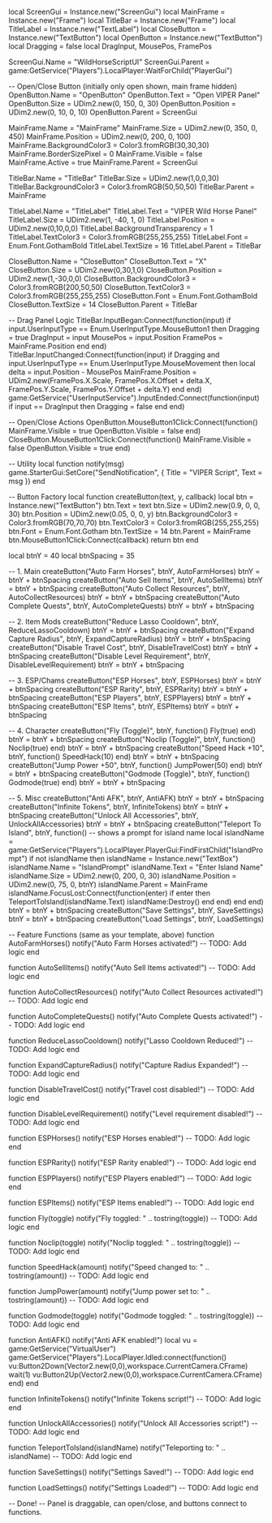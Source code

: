 local ScreenGui = Instance.new("ScreenGui")
local MainFrame = Instance.new("Frame")
local TitleBar = Instance.new("Frame")
local TitleLabel = Instance.new("TextLabel")
local CloseButton = Instance.new("TextButton")
local OpenButton = Instance.new("TextButton")
local Dragging = false
local DragInput, MousePos, FramePos

ScreenGui.Name = "WildHorseScriptUI"
ScreenGui.Parent = game:GetService("Players").LocalPlayer:WaitForChild("PlayerGui")

-- Open/Close Button (initially only open shown, main frame hidden)
OpenButton.Name = "OpenButton"
OpenButton.Text = "Open VIPER Panel"
OpenButton.Size = UDim2.new(0, 150, 0, 30)
OpenButton.Position = UDim2.new(0, 10, 0, 10)
OpenButton.Parent = ScreenGui

MainFrame.Name = "MainFrame"
MainFrame.Size = UDim2.new(0, 350, 0, 450)
MainFrame.Position = UDim2.new(0, 200, 0, 100)
MainFrame.BackgroundColor3 = Color3.fromRGB(30,30,30)
MainFrame.BorderSizePixel = 0
MainFrame.Visible = false
MainFrame.Active = true
MainFrame.Parent = ScreenGui

TitleBar.Name = "TitleBar"
TitleBar.Size = UDim2.new(1,0,0,30)
TitleBar.BackgroundColor3 = Color3.fromRGB(50,50,50)
TitleBar.Parent = MainFrame

TitleLabel.Name = "TitleLabel"
TitleLabel.Text = "VIPER Wild Horse Panel"
TitleLabel.Size = UDim2.new(1, -40, 1, 0)
TitleLabel.Position = UDim2.new(0,10,0,0)
TitleLabel.BackgroundTransparency = 1
TitleLabel.TextColor3 = Color3.fromRGB(255,255,255)
TitleLabel.Font = Enum.Font.GothamBold
TitleLabel.TextSize = 16
TitleLabel.Parent = TitleBar

CloseButton.Name = "CloseButton"
CloseButton.Text = "X"
CloseButton.Size = UDim2.new(0,30,1,0)
CloseButton.Position = UDim2.new(1,-30,0,0)
CloseButton.BackgroundColor3 = Color3.fromRGB(200,50,50)
CloseButton.TextColor3 = Color3.fromRGB(255,255,255)
CloseButton.Font = Enum.Font.GothamBold
CloseButton.TextSize = 14
CloseButton.Parent = TitleBar

-- Drag Panel Logic
TitleBar.InputBegan:Connect(function(input)
    if input.UserInputType == Enum.UserInputType.MouseButton1 then
        Dragging = true
        DragInput = input
        MousePos = input.Position
        FramePos = MainFrame.Position
    end
end)
TitleBar.InputChanged:Connect(function(input)
    if Dragging and input.UserInputType == Enum.UserInputType.MouseMovement then
        local delta = input.Position - MousePos
        MainFrame.Position = UDim2.new(FramePos.X.Scale, FramePos.X.Offset + delta.X, FramePos.Y.Scale, FramePos.Y.Offset + delta.Y)
    end
end)
game:GetService("UserInputService").InputEnded:Connect(function(input)
    if input == DragInput then
        Dragging = false
    end
end)

-- Open/Close Actions
OpenButton.MouseButton1Click:Connect(function()
    MainFrame.Visible = true
    OpenButton.Visible = false
end)
CloseButton.MouseButton1Click:Connect(function()
    MainFrame.Visible = false
    OpenButton.Visible = true
end)

-- Utility
local function notify(msg)
    game.StarterGui:SetCore("SendNotification", {
        Title = "VIPER Script", 
        Text = msg
    })
end

-- Button Factory
local function createButton(text, y, callback)
    local btn = Instance.new("TextButton")
    btn.Text = text
    btn.Size = UDim2.new(0.9, 0, 0, 30)
    btn.Position = UDim2.new(0.05, 0, 0, y)
    btn.BackgroundColor3 = Color3.fromRGB(70,70,70)
    btn.TextColor3 = Color3.fromRGB(255,255,255)
    btn.Font = Enum.Font.Gotham
    btn.TextSize = 14
    btn.Parent = MainFrame
    btn.MouseButton1Click:Connect(callback)
    return btn
end

local btnY = 40
local btnSpacing = 35

-- 1. Main
createButton("Auto Farm Horses", btnY, AutoFarmHorses)
btnY = btnY + btnSpacing
createButton("Auto Sell Items", btnY, AutoSellItems)
btnY = btnY + btnSpacing
createButton("Auto Collect Resources", btnY, AutoCollectResources)
btnY = btnY + btnSpacing
createButton("Auto Complete Quests", btnY, AutoCompleteQuests)
btnY = btnY + btnSpacing

-- 2. Item Mods
createButton("Reduce Lasso Cooldown", btnY, ReduceLassoCooldown)
btnY = btnY + btnSpacing
createButton("Expand Capture Radius", btnY, ExpandCaptureRadius)
btnY = btnY + btnSpacing
createButton("Disable Travel Cost", btnY, DisableTravelCost)
btnY = btnY + btnSpacing
createButton("Disable Level Requirement", btnY, DisableLevelRequirement)
btnY = btnY + btnSpacing

-- 3. ESP/Chams
createButton("ESP Horses", btnY, ESPHorses)
btnY = btnY + btnSpacing
createButton("ESP Rarity", btnY, ESPRarity)
btnY = btnY + btnSpacing
createButton("ESP Players", btnY, ESPPlayers)
btnY = btnY + btnSpacing
createButton("ESP Items", btnY, ESPItems)
btnY = btnY + btnSpacing

-- 4. Character
createButton("Fly (Toggle)", btnY, function() Fly(true) end)
btnY = btnY + btnSpacing
createButton("Noclip (Toggle)", btnY, function() Noclip(true) end)
btnY = btnY + btnSpacing
createButton("Speed Hack +10", btnY, function() SpeedHack(10) end)
btnY = btnY + btnSpacing
createButton("Jump Power +50", btnY, function() JumpPower(50) end)
btnY = btnY + btnSpacing
createButton("Godmode (Toggle)", btnY, function() Godmode(true) end)
btnY = btnY + btnSpacing

-- 5. Misc
createButton("Anti AFK", btnY, AntiAFK)
btnY = btnY + btnSpacing
createButton("Infinite Tokens", btnY, InfiniteTokens)
btnY = btnY + btnSpacing
createButton("Unlock All Accessories", btnY, UnlockAllAccessories)
btnY = btnY + btnSpacing
createButton("Teleport To Island", btnY, function() 
    -- shows a prompt for island name
    local islandName = game:GetService("Players").LocalPlayer.PlayerGui:FindFirstChild("IslandPrompt")
    if not islandName then
        islandName = Instance.new("TextBox")
        islandName.Name = "IslandPrompt"
        islandName.Text = "Enter Island Name"
        islandName.Size = UDim2.new(0, 200, 0, 30)
        islandName.Position = UDim2.new(0, 75, 0, btnY)
        islandName.Parent = MainFrame
        islandName.FocusLost:Connect(function(enter)
            if enter then
                TeleportToIsland(islandName.Text)
                islandName:Destroy()
            end
        end)
    end
end)
btnY = btnY + btnSpacing
createButton("Save Settings", btnY, SaveSettings)
btnY = btnY + btnSpacing
createButton("Load Settings", btnY, LoadSettings)

-- Feature Functions (same as your template, above)
function AutoFarmHorses()
    notify("Auto Farm Horses activated!")
    -- TODO: Add logic
end

function AutoSellItems()
    notify("Auto Sell Items activated!")
    -- TODO: Add logic
end

function AutoCollectResources()
    notify("Auto Collect Resources activated!")
    -- TODO: Add logic
end

function AutoCompleteQuests()
    notify("Auto Complete Quests activated!")
    -- TODO: Add logic
end

function ReduceLassoCooldown()
    notify("Lasso Cooldown Reduced!")
    -- TODO: Add logic
end

function ExpandCaptureRadius()
    notify("Capture Radius Expanded!")
    -- TODO: Add logic
end

function DisableTravelCost()
    notify("Travel cost disabled!")
    -- TODO: Add logic
end

function DisableLevelRequirement()
    notify("Level requirement disabled!")
    -- TODO: Add logic
end

function ESPHorses()
    notify("ESP Horses enabled!")
    -- TODO: Add logic
end

function ESPRarity()
    notify("ESP Rarity enabled!")
    -- TODO: Add logic
end

function ESPPlayers()
    notify("ESP Players enabled!")
    -- TODO: Add logic
end

function ESPItems()
    notify("ESP Items enabled!")
    -- TODO: Add logic
end

function Fly(toggle)
    notify("Fly toggled: " .. tostring(toggle))
    -- TODO: Add logic
end

function Noclip(toggle)
    notify("Noclip toggled: " .. tostring(toggle))
    -- TODO: Add logic
end

function SpeedHack(amount)
    notify("Speed changed to: " .. tostring(amount))
    -- TODO: Add logic
end

function JumpPower(amount)
    notify("Jump power set to: " .. tostring(amount))
    -- TODO: Add logic
end

function Godmode(toggle)
    notify("Godmode toggled: " .. tostring(toggle))
    -- TODO: Add logic
end

function AntiAFK()
    notify("Anti AFK enabled!")
    local vu = game:GetService("VirtualUser")
    game:GetService("Players").LocalPlayer.Idled:connect(function()
        vu:Button2Down(Vector2.new(0,0),workspace.CurrentCamera.CFrame)
        wait(1)
        vu:Button2Up(Vector2.new(0,0),workspace.CurrentCamera.CFrame)
    end)
end

function InfiniteTokens()
    notify("Infinite Tokens script!")
    -- TODO: Add logic
end

function UnlockAllAccessories()
    notify("Unlock All Accessories script!")
    -- TODO: Add logic
end

function TeleportToIsland(islandName)
    notify("Teleporting to: " .. islandName)
    -- TODO: Add logic
end

function SaveSettings()
    notify("Settings Saved!")
    -- TODO: Add logic
end

function LoadSettings()
    notify("Settings Loaded!")
    -- TODO: Add logic
end

-- Done! 
-- Panel is draggable, can open/close, and buttons connect to functions.
